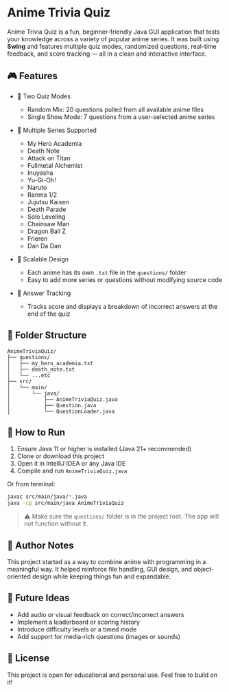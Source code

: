 # Anime Trivia Quiz

Anime Trivia Quiz is a fun, beginner-friendly Java GUI application that tests your knowledge across a variety of popular anime series. It was built using **Swing** and features multiple quiz modes, randomized questions, real-time feedback, and score tracking — all in a clean and interactive interface.

## 🎮 Features

* 🔀 Two Quiz Modes

  * Random Mix: 20 questions pulled from all available anime files
  * Single Show Mode: 7 questions from a user-selected anime series

* 🧐 Multiple Series Supported

  * My Hero Academia
  * Death Note
  * Attack on Titan
  * Fullmetal Alchemist
  * Inuyasha
  * Yu-Gi-Oh!
  * Naruto
  * Ranma 1/2
  * Jujutsu Kaisen
  * Death Parade
  * Solo Leveling
  * Chainsaw Man
  * Dragon Ball Z
  * Frieren
  * Dan Da Dan

* 📂 Scalable Design

  * Each anime has its own `.txt` file in the `questions/` folder
  * Easy to add more series or questions without modifying source code

* 🎯 Answer Tracking

  * Tracks score and displays a breakdown of incorrect answers at the end of the quiz

## 📁 Folder Structure

```
AnimeTriviaQuiz/
├── questions/
│   ├── my_hero_academia.txt
│   ├── death_note.txt
│   └── ...etc
├── src/
│   └── main/
│       └── java/
│           ├── AnimeTriviaQuiz.java
│           ├── Question.java
│           └── QuestionLoader.java
```

## 🚀 How to Run

1. Ensure Java 11 or higher is installed (Java 21+ recommended)
2. Clone or download this project
3. Open it in IntelliJ IDEA or any Java IDE
4. Compile and run `AnimeTriviaQuiz.java`

Or from terminal:

```bash
javac src/main/java/*.java
java -cp src/main/java AnimeTriviaQuiz
```

> ⚠️ Make sure the `questions/` folder is in the project root. The app will not function without it.

## 👤 Author Notes

This project started as a way to combine anime with programming in a meaningful way. It helped reinforce file handling, GUI design, and object-oriented design while keeping things fun and expandable.

## 📌 Future Ideas

* Add audio or visual feedback on correct/incorrect answers
* Implement a leaderboard or scoring history
* Introduce difficulty levels or a timed mode
* Add support for media-rich questions (images or sounds)

## 📄 License

This project is open for educational and personal use. Feel free to build on it!
